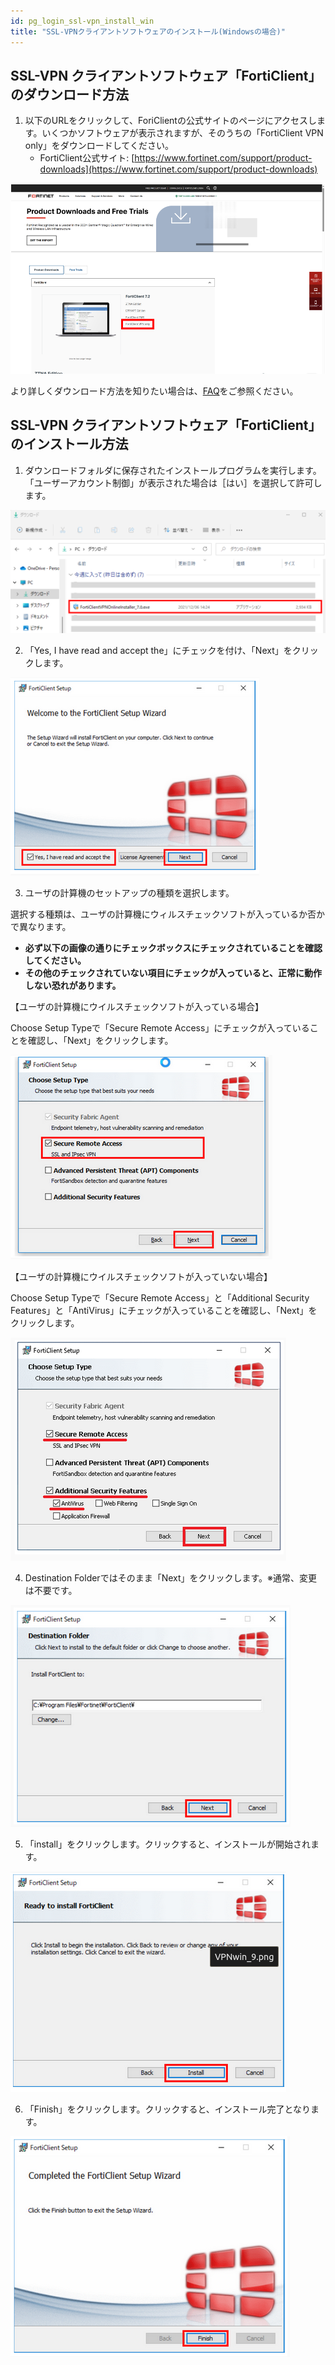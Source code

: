 ```yaml
---
id: pg_login_ssl-vpn_install_win
title: "SSL-VPNクライアントソフトウェアのインストール(Windowsの場合)"
---
```



## SSL-VPN クライアントソフトウェア「FortiClient」のダウンロード方法

1. 以下のURLをクリックして、ForiClientの公式サイトのページにアクセスします。いくつかソフトウェアが表示されますが、そのうちの「FortiClient VPN only」をダウンロードしてください。
	- FortiClient公式サイト: [https://www.fortinet.com/support/product-downloads](https://www.fortinet.com/support/product-downloads)

![figure](VPN_MAC_install_1_701_1.png)

より詳しくダウンロード方法を知りたい場合は、[FAQ](/faq/faq_login_personal#how-to-DL-VPN)をご参照ください。


## SSL-VPN クライアントソフトウェア「FortiClient」のインストール方法

1. ダウンロードフォルダに保存されたインストールプログラムを実行します。
「ユーザーアカウント制御」が表示された場合は［はい］を選択して許可します。

![figure](VPNwin_3_701.png)

2. 「Yes, I have read and accept the」にチェックを付け、「Next」をクリックします。

![figure](VPNwin_4.png)

3. ユーザの計算機のセットアップの種類を選択します。

選択する種類は、ユーザの計算機にウィルスチェックソフトが入っているか否かで異なります。

- **必ず以下の画像の通りにチェックボックスにチェックされていることを確認してください。**
- **その他のチェックされていない項目にチェックが入っていると、正常に動作しない恐れがあります。**

【ユーザの計算機にウイルスチェックソフトが入っている場合】

Choose Setup Typeで「Secure Remote Access」にチェックが入っていることを確認し、「Next」をクリックします。

![figure](VPNwin_5.png)

【ユーザの計算機にウイルスチェックソフトが入っていない場合】

Choose Setup Typeで「Secure Remote Access」と「Additional Security Features」と「AntiVirus」にチェックが入っていることを確認し、「Next」をクリックします。

![figure](VPNwin_6.png)

4. Destination Folderではそのまま「Next」をクリックします。※通常、変更は不要です。

![figure](VPNwin_8.png)

5. 「install」をクリックします。クリックすると、インストールが開始されます。

![figure](VPNwin_9.png)

6. 「Finish」をクリックします。クリックすると、インストール完了となります。

![figure](VPNwin_10.png)

